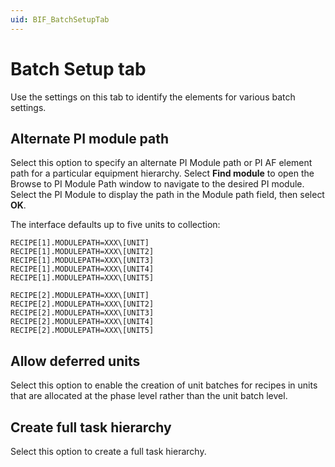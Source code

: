 ```yaml
---
uid: BIF_BatchSetupTab
---
```


<!-- Mark Bishop 6/8/21: Modified batch framework topic. Deleted all the options that don't apply to 800xA. Added "Create full task hierarchy" -->

# Batch Setup tab

<!-- Topic requires customization for specific interface -->

Use the settings on this tab to identify the elements for various batch settings.

## Alternate PI module path

Select this option to specify an alternate PI Module path or PI AF element path for a particular equipment hierarchy. Select **Find module** to open the Browse to PI Module Path window to navigate to the desired PI module. Select the PI Module to display the path in the Module path field, then select **OK**. 

The interface defaults up to five units to collection:

    RECIPE[1].MODULEPATH=XXX\[UNIT] 
    RECIPE[1].MODULEPATH=XXX\[UNIT2]
    RECIPE[1].MODULEPATH=XXX\[UNIT3]
    RECIPE[1].MODULEPATH=XXX\[UNIT4]
    RECIPE[1].MODULEPATH=XXX\[UNIT5]
    
    RECIPE[2].MODULEPATH=XXX\[UNIT]
    RECIPE[2].MODULEPATH=XXX\[UNIT2]
    RECIPE[2].MODULEPATH=XXX\[UNIT3]
    RECIPE[2].MODULEPATH=XXX\[UNIT4]
    RECIPE[2].MODULEPATH=XXX\[UNIT5]

## Allow deferred units
    
Select this option to enable the creation of unit batches for recipes in units that are allocated at the phase level rather than the unit batch level.

## Create full task hierarchy
    
Select this option to create a full task hierarchy. 

